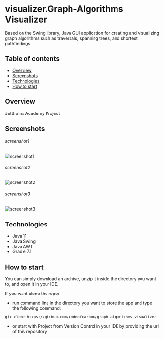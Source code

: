 # visualizer.Graph-Algorithms Visualizer

Based on the Swing library, Java GUI application for creating and visualizing graph algorithms such as traversals, spanning trees, and shortest pathfindings.

## Table of contents
* [Overview](#overview)
* [Screenshots](#screenshots)
* [Technologies](#technologies)
* [How to start](#how-to-start)

## Overview
JetBrains Academy Project

## Screenshots
###### screenshot1
![screenshot1](/screenshots/screenshot1.png) 

###### screenshot2
![screenshot2](screenshots/screenshot2.png)

###### screenshot3
![screenshot3](screenshots/screenshot3.png)

## Technologies
- Java 11
- Java Swing
- Java AWT
- Gradle 7.1

## How to start
You can simply download an archive, unzip it inside the directory you want to, and open it in your IDE.

If you want clone the repo:

- run command line in the directory you want to store the app and type the following command:

``git clone https://github.com/codeofcarbon/graph-algorithms_visualizer``

- or start with Project from Version Control in your IDE by providing the url of this repository.
